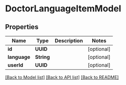 # DoctorLanguageItemModel

## Properties
Name | Type | Description | Notes
------------ | ------------- | ------------- | -------------
**id** | **UUID** |  | [optional] 
**language** | **String** |  | [optional] 
**userId** | **UUID** |  | [optional] 

[[Back to Model list]](../README.md#documentation-for-models) [[Back to API list]](../README.md#documentation-for-api-endpoints) [[Back to README]](../README.md)


